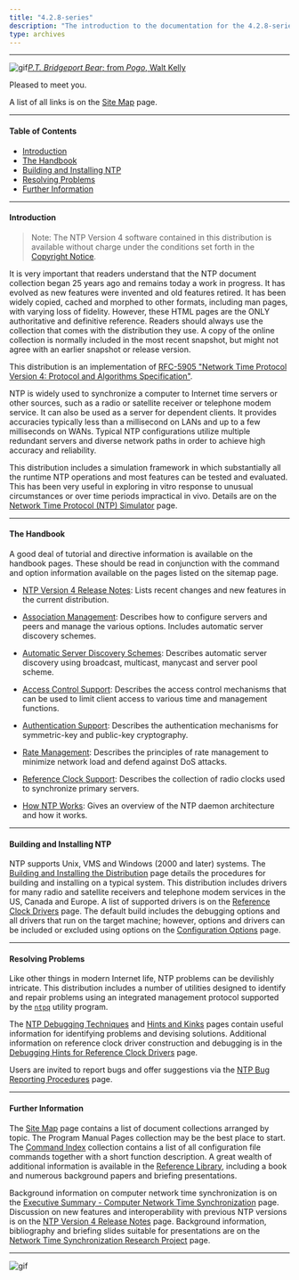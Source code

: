 ```yaml
---
title: "4.2.8-series"
description: "The introduction to the documentation for the 4.2.8-series which applies to NTP versions 4.2.8 through 4.2.8p15."
type: archives
---
```


* * *

![gif](/documentation/pic/barnstable.gif)[_P.T. Bridgeport Bear_; from _Pogo_, Walt Kelly](/reflib/pictures/)

Pleased to meet you.

A list of all links is on the [Site Map](/documentation/4.2.8-series/sitemap/) page.

* * *

#### Table of Contents

*   [Introduction](/documentation/4.2.8-series/#introduction)
*   [The Handbook](/documentation/4.2.8-series/#the-handbook)
*   [Building and Installing NTP](/documentation/4.2.8-series/#building-and-installing-ntp)
*   [Resolving Problems](/documentation/4.2.8-series/#resolving-problems)
*   [Further Information](/documentation/4.2.8-series/#further-information)

* * *

#### Introduction

> Note: The NTP Version 4 software contained in this distribution is available without charge under the conditions set forth in the [Copyright Notice](/documentation/4.2.8-series/copyright/).

It is very important that readers understand that the NTP document collection began 25 years ago and remains today a work in progress. It has evolved as new features were invented and old features retired. It has been widely copied, cached and morphed to other formats, including man pages, with varying loss of fidelity. However, these HTML pages are the ONLY authoritative and definitive reference. Readers should always use the collection that comes with the distribution they use. A copy of the online collection is normally included in the most recent snapshot, but might not agree with an earlier snapshot or release version.

This distribution is an implementation of [RFC-5905 "Network Time Protocol Version 4: Protocol and Algorithms Specification"](/reflib/rfc/rfc5905.txt).

NTP is widely used to synchronize a computer to Internet time servers or other sources, such as a radio or satellite receiver or telephone modem service. It can also be used as a server for dependent clients. It provides accuracies typically less than a millisecond on LANs and up to a few milliseconds on WANs. Typical NTP configurations utilize multiple redundant servers and diverse network paths in order to achieve high accuracy and reliability.

This distribution includes a simulation framework in which substantially all the runtime NTP operations and most features can be tested and evaluated. This has been very useful in exploring in vitro response to unusual circumstances or over time periods impractical in vivo. Details are on the [Network Time Protocol (NTP) Simulator](/documentation/4.2.8-series/ntpdsim/) page.

* * *

#### The Handbook

A good deal of tutorial and directive information is available on the handbook pages. These should be read in conjunction with the command and option information available on the pages listed on the sitemap page.

* [NTP Version 4 Release Notes](/documentation/4.2.8-series/release/): Lists recent changes and new features in the current distribution.

* [Association Management](/documentation/4.2.8-series/assoc/): Describes how to configure servers and peers and manage the various options. Includes automatic server discovery schemes.

* [Automatic Server Discovery Schemes](/documentation/4.2.8-series/discover/): Describes automatic server discovery using broadcast, multicast, manycast and server pool scheme.

* [Access Control Support](/documentation/4.2.8-series/access/): Describes the access control mechanisms that can be used to limit client access to various time and management functions.

* [Authentication Support](/documentation/4.2.8-series/authentic/): Describes the authentication mechanisms for symmetric-key and public-key cryptography.

* [Rate Management](/documentation/4.2.8-series/rate/): Describes the principles of rate management to minimize network load and defend against DoS attacks.

* [Reference Clock Support](/documentation/4.2.8-series/refclock/): Describes the collection of radio clocks used to synchronize primary servers.

* [How NTP Works](/documentation/4.2.8-series/warp/): Gives an overview of the NTP daemon architecture and how it works.

* * *

#### Building and Installing NTP

NTP supports Unix, VMS and Windows (2000 and later) systems. The [Building and Installing the Distribution](/documentation/4.2.8-series/build/) page details the procedures for building and installing on a typical system. This distribution includes drivers for many radio and satellite receivers and telephone modem services in the US, Canada and Europe. A list of supported drivers is on the [Reference Clock Drivers](/documentation/4.2.8-series/refclock/) page. The default build includes the debugging options and all drivers that run on the target machine; however, options and drivers can be included or excluded using options on the [Configuration Options](/documentation/4.2.8-series/config/) page.

* * *

#### Resolving Problems

Like other things in modern Internet life, NTP problems can be devilishly intricate. This distribution includes a number of utilities designed to identify and repair problems using an integrated management protocol supported by the [<code>ntpq</code>](/documentation/4.2.8-series/ntpq/) utility program.

The [NTP Debugging Techniques](/documentation/4.2.8-series/debug/) and [Hints and Kinks](/documentation/4.2.8-series/hints/) pages contain useful information for identifying problems and devising solutions. Additional information on reference clock driver construction and debugging is in the [Debugging Hints for Reference Clock Drivers](/documentation/4.2.8-series/rdebug/) page.

Users are invited to report bugs and offer suggestions via the [NTP Bug Reporting Procedures](/documentation/4.2.8-series/bugs/) page.

* * *

#### Further Information

The [Site Map](/documentation/4.2.8-series/sitemap/) page contains a list of document collections arranged by topic. The Program Manual Pages collection may be the best place to start. The [Command Index](/documentation/4.2.8-series/comdex/) collection contains a list of all configuration file commands together with a short function description. A great wealth of additional information is available in the [Reference Library](/reflib/), including a book and numerous background papers and briefing presentations.

Background information on computer network time synchronization is on the [Executive Summary - Computer Network Time Synchronization](/reflib/exec/) page. Discussion on new features and interoperability with previous NTP versions is on the [NTP Version 4 Release Notes](/documentation/4.2.8-series/release/) page. Background information, bibliography and briefing slides suitable for presentations are on the [Network Time Synchronization Research Project](/reflib/ntp/) page.

* * *

![gif](/documentation/pic/pogo1a.gif)